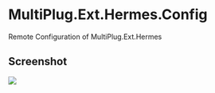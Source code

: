 # MultiPlug.Ext.Hermes.Config
Remote Configuration of MultiPlug.Ext.Hermes

## Screenshot
![](https://user-images.githubusercontent.com/14904422/189094182-76d341af-7aa3-46e5-a932-bb38317e7d99.jpg)
